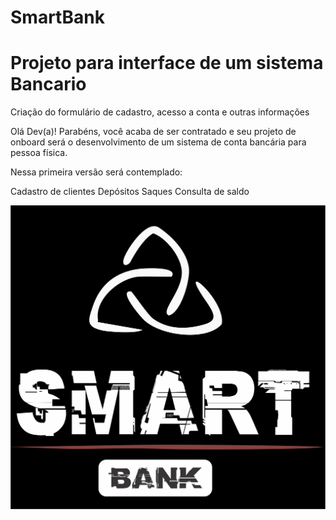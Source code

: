 # SmartBank

<h1>Projeto para interface de um sistema Bancario</h1>

Criação do formulário de cadastro, acesso a conta e outras informações

Olá Dev(a)! Parabéns, você acaba de ser contratado e seu projeto de onboard será o desenvolvimento de um sistema de conta bancária para pessoa física.

Nessa primeira versão será contemplado:

Cadastro de clientes Depósitos Saques Consulta de saldo

<img src="./images/logoBanco.png">